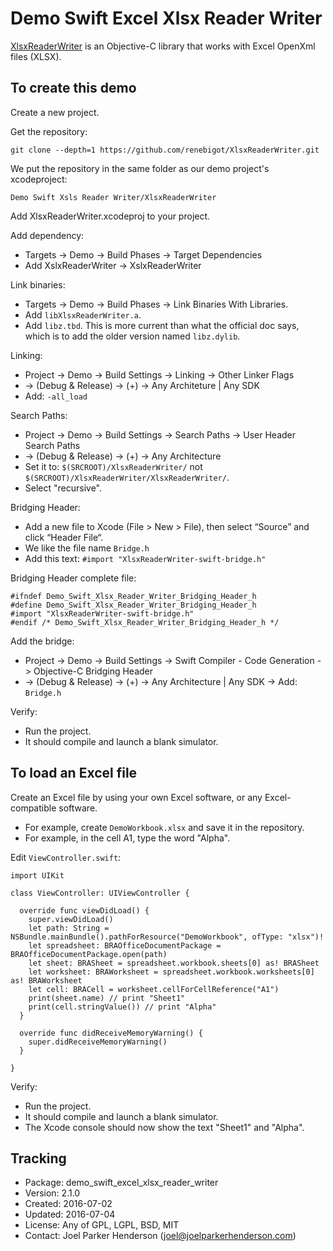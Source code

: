 # Demo Swift Excel Xlsx Reader Writer

[XlsxReaderWriter](https://github.com/renebigot/XlsxReaderWriter) is an Objective-C library that works with Excel OpenXml files (XLSX).

## To create this demo

Create a new project.

Get the repository:

    git clone --depth=1 https://github.com/renebigot/XlsxReaderWriter.git

We put the repository in the same folder as our demo project's xcodeproject:

    Demo Swift Xsls Reader Writer/XlsxReaderWriter

Add XlsxReaderWriter.xcodeproj to your project.

Add dependency:

  * Targets -> Demo -> Build Phases -> Target Dependencies
  * Add XslxReaderWriter -> XslxReaderWriter

Link binaries:

  * Targets -> Demo -> Build Phases -> Link Binaries With Libraries.
  * Add `libXlsxReaderWriter.a`.
  * Add `libz.tbd`. This is more current than what the official doc says, which is to add the older version named `libz.dylib`.

Linking:

  * Project -> Demo -> Build Settings -> Linking -> Other Linker Flags
  * -> (Debug & Release) -> (+) -> Any Architeture | Any SDK
  * Add: `-all_load`

Search Paths:

  * Project -> Demo -> Build Settings -> Search Paths -> User Header Search Paths
  * -> (Debug & Release) -> (+) -> Any Architecture
  * Set it to: `$(SRCROOT)/XlsxReaderWriter/` not `$(SRCROOT)/XlsxReaderWriter/XlsxReaderWriter/`.
  * Select "recursive".

Bridging Header:

  * Add a new file to Xcode (File > New > File), then select “Source” and click “Header File“.
  * We like the file name `Bridge.h`
  * Add this text: `#import "XlsxReaderWriter-swift-bridge.h"`

Bridging Header complete file:

    #ifndef Demo_Swift_Xlsx_Reader_Writer_Bridging_Header_h
    #define Demo_Swift_Xlsx_Reader_Writer_Bridging_Header_h
    #import "XlsxReaderWriter-swift-bridge.h"
    #endif /* Demo_Swift_Xlsx_Reader_Writer_Bridging_Header_h */

Add the bridge:

  * Project -> Demo -> Build Settings -> Swift Compiler - Code Generation -> Objective-C Bridging Header
  * -> (Debug & Release) -> (+) -> Any Architecture | Any SDK -> Add: `Bridge.h`

Verify:

  * Run the project.
  * It should compile and launch a blank simulator.

## To load an Excel file

Create an Excel file by using your own Excel software, or any Excel-compatible software.

  * For example, create `DemoWorkbook.xlsx` and save it in the repository.
  * For example, in the cell A1, type the word "Alpha".

Edit `ViewController.swift`:

    import UIKit

    class ViewController: UIViewController {

      override func viewDidLoad() {
        super.viewDidLoad()
        let path: String = NSBundle.mainBundle().pathForResource("DemoWorkbook", ofType: "xlsx")!
        let spreadsheet: BRAOfficeDocumentPackage = BRAOfficeDocumentPackage.open(path)
        let sheet: BRASheet = spreadsheet.workbook.sheets[0] as! BRASheet
        let worksheet: BRAWorksheet = spreadsheet.workbook.worksheets[0] as! BRAWorksheet
        let cell: BRACell = worksheet.cellForCellReference("A1")
        print(sheet.name) // print "Sheet1"
        print(cell.stringValue()) // print "Alpha"
      }

      override func didReceiveMemoryWarning() {
        super.didReceiveMemoryWarning()
      }

    }

Verify:

  * Run the project.
  * It should compile and launch a blank simulator.
  * The Xcode console should now show the text "Sheet1" and "Alpha".

## Tracking

* Package: demo_swift_excel_xlsx_reader_writer
* Version: 2.1.0
* Created: 2016-07-02
* Updated: 2016-07-04
* License: Any of GPL, LGPL, BSD, MIT
* Contact: Joel Parker Henderson (joel@joelparkerhenderson.com)
